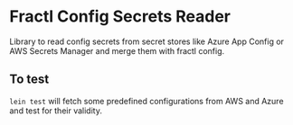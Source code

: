 # Fractl Config Secrets Reader

Library to read config secrets from secret stores like Azure App Config or AWS Secrets Manager and merge them with fractl config.

## To test

`lein test` will fetch some predefined configurations from AWS and Azure and test for their validity.
